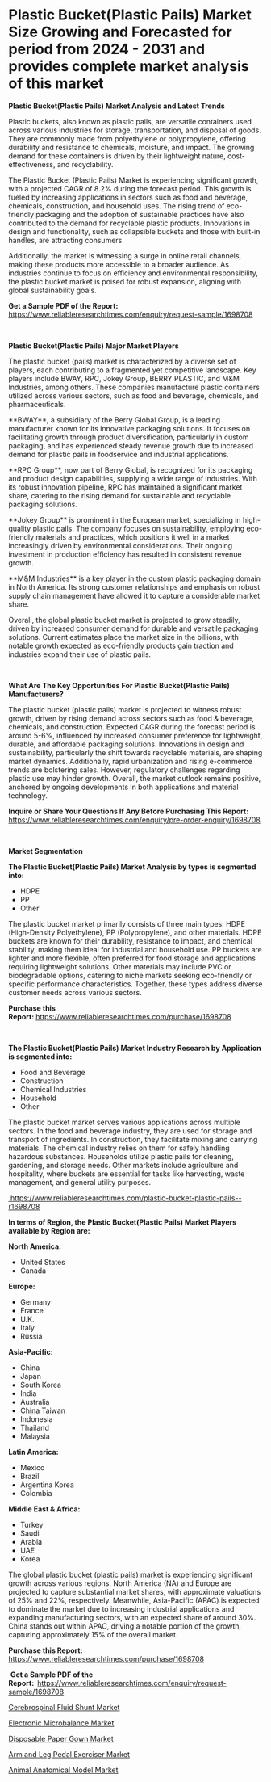 <p><h1>Plastic Bucket(Plastic Pails) Market Size Growing and Forecasted for period from 2024 - 2031 and provides complete market analysis of this market</h1></p><p><strong>Plastic Bucket(Plastic Pails) Market Analysis and Latest Trends</strong></p>
<p><p>Plastic buckets, also known as plastic pails, are versatile containers used across various industries for storage, transportation, and disposal of goods. They are commonly made from polyethylene or polypropylene, offering durability and resistance to chemicals, moisture, and impact. The growing demand for these containers is driven by their lightweight nature, cost-effectiveness, and recyclability.</p><p>The Plastic Bucket (Plastic Pails) Market is experiencing significant growth, with a projected CAGR of 8.2% during the forecast period. This growth is fueled by increasing applications in sectors such as food and beverage, chemicals, construction, and household uses. The rising trend of eco-friendly packaging and the adoption of sustainable practices have also contributed to the demand for recyclable plastic products. Innovations in design and functionality, such as collapsible buckets and those with built-in handles, are attracting consumers.</p><p>Additionally, the market is witnessing a surge in online retail channels, making these products more accessible to a broader audience. As industries continue to focus on efficiency and environmental responsibility, the plastic bucket market is poised for robust expansion, aligning with global sustainability goals.</p></p>
<p><strong>Get a Sample PDF of the Report:&nbsp;</strong> <a href="https://www.reliableresearchtimes.com/enquiry/request-sample/1698708?utm_campaign=1625&utm_medium=2&utm_source=Github&utm_content=ia&utm_term=20102024&utm_id=plastic-bucketplastic-pails">https://www.reliableresearchtimes.com/enquiry/request-sample/1698708</a></p>
<p>&nbsp;</p>
<p><strong>Plastic Bucket(Plastic Pails) Major Market Players</strong></p>
<p><p>The plastic bucket (pails) market is characterized by a diverse set of players, each contributing to a fragmented yet competitive landscape. Key players include BWAY, RPC, Jokey Group, BERRY PLASTIC, and M&M Industries, among others. These companies manufacture plastic containers utilized across various sectors, such as food and beverage, chemicals, and pharmaceuticals.</p><p>**BWAY**, a subsidiary of the Berry Global Group, is a leading manufacturer known for its innovative packaging solutions. It focuses on facilitating growth through product diversification, particularly in custom packaging, and has experienced steady revenue growth due to increased demand for plastic pails in foodservice and industrial applications.</p><p>**RPC Group**, now part of Berry Global, is recognized for its packaging and product design capabilities, supplying a wide range of industries. With its robust innovation pipeline, RPC has maintained a significant market share, catering to the rising demand for sustainable and recyclable packaging solutions.</p><p>**Jokey Group** is prominent in the European market, specializing in high-quality plastic pails. The company focuses on sustainability, employing eco-friendly materials and practices, which positions it well in a market increasingly driven by environmental considerations. Their ongoing investment in production efficiency has resulted in consistent revenue growth.</p><p>**M&M Industries** is a key player in the custom plastic packaging domain in North America. Its strong customer relationships and emphasis on robust supply chain management have allowed it to capture a considerable market share. </p><p>Overall, the global plastic bucket market is projected to grow steadily, driven by increased consumer demand for durable and versatile packaging solutions. Current estimates place the market size in the billions, with notable growth expected as eco-friendly products gain traction and industries expand their use of plastic pails.</p></p>
<p>&nbsp;</p>
<p><strong>What Are The Key Opportunities For Plastic Bucket(Plastic Pails) Manufacturers?</strong></p>
<p><p>The plastic bucket (plastic pails) market is projected to witness robust growth, driven by rising demand across sectors such as food & beverage, chemicals, and construction. Expected CAGR during the forecast period is around 5-6%, influenced by increased consumer preference for lightweight, durable, and affordable packaging solutions. Innovations in design and sustainability, particularly the shift towards recyclable materials, are shaping market dynamics. Additionally, rapid urbanization and rising e-commerce trends are bolstering sales. However, regulatory challenges regarding plastic use may hinder growth. Overall, the market outlook remains positive, anchored by ongoing developments in both applications and material technology.</p></p>
<p><strong>Inquire or Share Your Questions If Any Before Purchasing This Report:</strong> <a href="https://www.reliableresearchtimes.com/enquiry/pre-order-enquiry/1698708?utm_campaign=1625&utm_medium=2&utm_source=Github&utm_content=ia&utm_term=20102024&utm_id=plastic-bucketplastic-pails">https://www.reliableresearchtimes.com/enquiry/pre-order-enquiry/1698708</a></p>
<p>&nbsp;</p>
<p><strong>Market Segmentation</strong></p>
<p><strong>The Plastic Bucket(Plastic Pails) Market Analysis by types is segmented into:</strong></p>
<p><ul><li>HDPE</li><li>PP</li><li>Other</li></ul></p>
<p><p>The plastic bucket market primarily consists of three main types: HDPE (High-Density Polyethylene), PP (Polypropylene), and other materials. HDPE buckets are known for their durability, resistance to impact, and chemical stability, making them ideal for industrial and household use. PP buckets are lighter and more flexible, often preferred for food storage and applications requiring lightweight solutions. Other materials may include PVC or biodegradable options, catering to niche markets seeking eco-friendly or specific performance characteristics. Together, these types address diverse customer needs across various sectors.</p></p>
<p><strong>Purchase this Report:&nbsp;</strong><a href="https://www.reliableresearchtimes.com/purchase/1698708?utm_campaign=1625&utm_medium=2&utm_source=Github&utm_content=ia&utm_term=20102024&utm_id=plastic-bucketplastic-pails">https://www.reliableresearchtimes.com/purchase/1698708</a></p>
<p>&nbsp;</p>
<p><strong>The Plastic Bucket(Plastic Pails) Market Industry Research by Application is segmented into:</strong></p>
<p><ul><li>Food and Beverage</li><li>Construction</li><li>Chemical Industries</li><li>Household</li><li>Other</li></ul></p>
<p><p>The plastic bucket market serves various applications across multiple sectors. In the food and beverage industry, they are used for storage and transport of ingredients. In construction, they facilitate mixing and carrying materials. The chemical industry relies on them for safely handling hazardous substances. Households utilize plastic pails for cleaning, gardening, and storage needs. Other markets include agriculture and hospitality, where buckets are essential for tasks like harvesting, waste management, and general utility purposes.</p></p>
<p><a href="https://www.reliableresearchtimes.com/plastic-bucket-plastic-pails--r1698708?utm_campaign=1625&utm_medium=2&utm_source=Github&utm_content=ia&utm_term=20102024&utm_id=plastic-bucketplastic-pails">&nbsp;https://www.reliableresearchtimes.com/plastic-bucket-plastic-pails--r1698708</a></p>
<p><strong>In terms of Region, the Plastic Bucket(Plastic Pails) Market Players available by Region are:</strong></p>
<p>
    <p> <strong> North America: </strong>
        <ul>
            <li>United States</li>
            <li>Canada</li>
        </ul>
        </p> 
    <p> <strong> Europe: </strong>
        <ul>
            <li>Germany</li>
            <li>France</li>
            <li>U.K.</li>
            <li>Italy</li>
            <li>Russia</li>
        </ul>
        </p> 
    <p> <strong> Asia-Pacific: </strong>
        <ul>
            <li>China</li>
            <li>Japan</li>
            <li>South Korea</li>
            <li>India</li>
            <li>Australia</li>
            <li>China Taiwan</li>
            <li>Indonesia</li>
            <li>Thailand</li>
            <li>Malaysia</li>
        </ul>
        </p> 
    <p> <strong> Latin America: </strong>
        <ul>
            <li>Mexico</li>
            <li>Brazil</li>
            <li>Argentina Korea</li>
            <li>Colombia</li>
        </ul>
        </p> 
    <p> <strong> Middle East & Africa: </strong>
        <ul>
            <li>Turkey</li>
            <li>Saudi</li>
            <li>Arabia</li>
            <li>UAE</li>
            <li>Korea</li>
        </ul>
    </p>
    </p>
<p><p>The global plastic bucket (plastic pails) market is experiencing significant growth across various regions. North America (NA) and Europe are projected to capture substantial market shares, with approximate valuations of 25% and 22%, respectively. Meanwhile, Asia-Pacific (APAC) is expected to dominate the market due to increasing industrial applications and expanding manufacturing sectors, with an expected share of around 30%. China stands out within APAC, driving a notable portion of the growth, capturing approximately 15% of the overall market.</p></p>
<p><strong>Purchase this Report: </strong><a href="https://www.reliableresearchtimes.com/purchase/1698708?utm_campaign=1625&utm_medium=2&utm_source=Github&utm_content=ia&utm_term=20102024&utm_id=plastic-bucketplastic-pails">https://www.reliableresearchtimes.com/purchase/1698708</a></p>
<p>&nbsp;<strong>Get a Sample PDF of the Report:&nbsp;&nbsp;</strong><a href="https://www.reliableresearchtimes.com/enquiry/request-sample/1698708?utm_campaign=1625&utm_medium=2&utm_source=Github&utm_content=ia&utm_term=20102024&utm_id=plastic-bucketplastic-pails">https://www.reliableresearchtimes.com/enquiry/request-sample/1698708</a></p>
<p><strong></strong></p>
<p><p><a href="https://www.linkedin.com/pulse/cerebrospinal-fluid-shunt-market-forecasts-trends-impact-analysis-euwef?utm_campaign=1625&utm_medium=2&utm_source=Github&utm_content=ia&utm_term=20102024&utm_id=plastic-bucketplastic-pails">Cerebrospinal Fluid Shunt Market</a></p><p><a href="https://www.linkedin.com/pulse/analyzing-global-electronic-microbalance-market-growth-prospects-wgtdf?utm_campaign=1625&utm_medium=2&utm_source=Github&utm_content=ia&utm_term=20102024&utm_id=plastic-bucketplastic-pails">Electronic Microbalance Market</a></p><p><a href="https://www.linkedin.com/pulse/investing-disposable-paper-gown-market-trends-leading-products-b7pme?utm_campaign=1625&utm_medium=2&utm_source=Github&utm_content=ia&utm_term=20102024&utm_id=plastic-bucketplastic-pails">Disposable Paper Gown Market</a></p><p><a href="https://www.linkedin.com/pulse/global-arm-leg-pedal-exerciser-nexus-sector-confluences-regional-evn3f?utm_campaign=1625&utm_medium=2&utm_source=Github&utm_content=ia&utm_term=20102024&utm_id=plastic-bucketplastic-pails">Arm and Leg Pedal Exerciser Market</a></p><p><a href="https://www.linkedin.com/pulse/global-animal-anatomical-model-market-trends-analysis-future-nzmdf?utm_campaign=1625&utm_medium=2&utm_source=Github&utm_content=ia&utm_term=20102024&utm_id=plastic-bucketplastic-pails">Animal Anatomical Model Market</a></p></p>